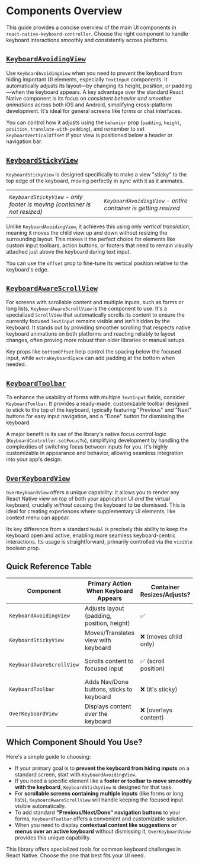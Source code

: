 # Components Overview

This guide provides a concise overview of the main UI components in `react-native-keyboard-controller`. Choose the right component to handle keyboard interactions smoothly and consistently across platforms.

## [`KeyboardAvoidingView`](/react-native-keyboard-controller/pr-preview/pr-986/docs/api/components/keyboard-avoiding-view.md)[​](/react-native-keyboard-controller/pr-preview/pr-986/docs/guides/components-overview.md#keyboardavoidingview "Direct link to keyboardavoidingview")

<!-- -->

<!-- -->

<!-- -->

Use `KeyboardAvoidingView` when you need to prevent the keyboard from hiding important UI elements, especially `TextInput` components. It automatically adjusts its layout—by changing its height, position, or padding—when the keyboard appears. A key advantage over the standard React Native component is its focus on *consistent behavior and smoother animations* across both iOS and Android, simplifying cross-platform development. It's ideal for general screens like forms or chat interfaces.

You can control how it adjusts using the `behavior` prop (`padding`, `height`, `position`, `translate-with-padding`), and remember to set `keyboardVerticalOffset` if your view is positioned below a header or navigation bar.

## [`KeyboardStickyView`](/react-native-keyboard-controller/pr-preview/pr-986/docs/api/components/keyboard-sticky-view.md)[​](/react-native-keyboard-controller/pr-preview/pr-986/docs/guides/components-overview.md#keyboardstickyview "Direct link to keyboardstickyview")

`KeyboardStickyView` is designed specifically to make a view "sticky" to the top edge of the keyboard, moving perfectly in sync with it as it animates.

<!-- -->

|                                                                           |                                                                |
| ------------------------------------------------------------------------- | -------------------------------------------------------------- |
|                                                                           |                                                                |
| *`KeyboardStickyView` - only footer is moving (container is not resized)* | *`KeyboardAvoidingView` - entire container is getting resized* |

Unlike `KeyboardAvoidingView`, it achieves this using only *vertical translation*, meaning it moves the child view up and down without resizing the surrounding layout. This makes it the perfect choice for elements like custom input toolbars, action buttons, or footers that need to remain visually attached just above the keyboard during text input.

You can use the `offset` prop to fine-tune its vertical position relative to the keyboard's edge.

## [`KeyboardAwareScrollView`](/react-native-keyboard-controller/pr-preview/pr-986/docs/api/components/keyboard-aware-scroll-view.md)[​](/react-native-keyboard-controller/pr-preview/pr-986/docs/guides/components-overview.md#keyboardawarescrollview "Direct link to keyboardawarescrollview")

For screens with scrollable content and multiple inputs, such as forms or long lists, `KeyboardAwareScrollView` is the component to use. It's a specialized `ScrollView` that automatically scrolls its content to ensure the currently focused `TextInput` remains visible and isn't hidden by the keyboard. It stands out by providing smoother scrolling that respects native keyboard animations on both platforms and reacting reliably to layout changes, often proving more robust than older libraries or manual setups.

Key props like `bottomOffset` help control the spacing below the focused input, while `extraKeyboardSpace` can add padding at the bottom when needed.

## [`KeyboardToolbar`](/react-native-keyboard-controller/pr-preview/pr-986/docs/api/components/keyboard-toolbar.md)[​](/react-native-keyboard-controller/pr-preview/pr-986/docs/guides/components-overview.md#keyboardtoolbar "Direct link to keyboardtoolbar")

To enhance the usability of forms with multiple `TextInput` fields, consider `KeyboardToolbar`. It provides a ready-made, customizable toolbar designed to stick to the top of the keyboard, typically featuring "Previous" and "Next" buttons for easy input navigation, and a "Done" button for dismissing the keyboard.

A major benefit is its use of the library's native focus control logic (`KeyboardController.setFocusTo`), simplifying development by handling the complexities of switching focus between inputs for you. It's highly customizable in appearance and behavior, allowing seamless integration into your app's design.

## [`OverKeyboardView`](/react-native-keyboard-controller/pr-preview/pr-986/docs/api/over-keyboard-view.md)[​](/react-native-keyboard-controller/pr-preview/pr-986/docs/guides/components-overview.md#overkeyboardview "Direct link to overkeyboardview")

`OverKeyboardView` offers a unique capability: it allows you to render any React Native view *on top* of both your application UI *and* the virtual keyboard, crucially *without* causing the keyboard to be dismissed. This is ideal for creating experiences where supplementary UI elements, like context menu can appear.

Its key difference from a standard `Modal` is precisely this ability to keep the keyboard open and active, enabling more seamless keyboard-centric interactions. Its usage is straightforward, primarily controlled via the `visible` boolean prop.

## Quick Reference Table[​](/react-native-keyboard-controller/pr-preview/pr-986/docs/guides/components-overview.md#quick-reference-table "Direct link to Quick Reference Table")

| Component                 | Primary Action When Keyboard Appears       | Container Resizes/Adjusts? | Typical Use Case             | Key Distinction vs. Others                                |
| ------------------------- | ------------------------------------------ | -------------------------- | ---------------------------- | --------------------------------------------------------- |
| `KeyboardAvoidingView`    | Adjusts layout (padding, position, height) | ✅                         | Small Forms, Chat Screens    | Consistent cross-platform avoidance, layout adjustment    |
| `KeyboardStickyView`      | Moves/Translates view with keyboard        | ❌ (moves child only)      | Sticky Footer/Toolbar        | Moves element without resizing layout                     |
| `KeyboardAwareScrollView` | Scrolls content to focused input           | ✅ (scroll position)       | Large Scrollable Forms/Lists | Auto-scrolls within ScrollView, respects native animation |
| `KeyboardToolbar`         | Adds Nav/Done buttons, sticks to keyboard  | ❌ (it's sticky)           | Multi-Input Forms            | Provides UI + native logic for input navigation/dismissal |
| `OverKeyboardView`        | Displays content *over* the keyboard       | ❌ (overlays content)      | Menus, Modals over keyboard  | Keeps keyboard open while showing overlay content         |

## Which Component Should You Use?[​](/react-native-keyboard-controller/pr-preview/pr-986/docs/guides/components-overview.md#which-component-should-you-use "Direct link to Which Component Should You Use?")

Here's a simple guide to choosing:

* If your primary goal is to **prevent the keyboard from hiding inputs** on a standard screen, start with `KeyboardAvoidingView`.
* If you need a specific element like a **footer or toolbar to move smoothly with the keyboard**, `KeyboardStickyView` is designed for that task.
* For **scrollable screens containing multiple inputs** (like forms or long lists), `KeyboardAwareScrollView` will handle keeping the focused input visible automatically.
* To add standard **"Previous/Next/Done" navigation buttons** to your forms, `KeyboardToolbar` offers a convenient and customizable solution.
* When you need to display **contextual content like suggestions or menus over an active keyboard** without dismissing it, `OverKeyboardView` provides this unique capability.

This library offers specialized tools for common keyboard challenges in React Native. Choose the one that best fits your UI need.
